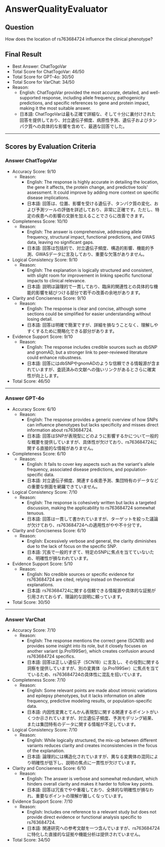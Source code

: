 # AnswerQualityEvaluator

## Question

How does the location of rs763684724 influence the clinical phenotype?

## Final Result

- Best Answer: ChatTogoVar
- Total Score for ChatTogoVar: 46/50
- Total Score for GPT-4o: 30/50
- Total Score for VarChat: 34/50
- Reason:
  - English: ChatTogoVar provided the most accurate, detailed, and well-supported response, including allele frequency, pathogenicity predictions, and specific references to gene and protein impact, making it the most suitable answer.
  - 日本語: ChatTogoVarは最も正確で詳細な、そして十分に裏付けされた回答を提供しており、対立遺伝子頻度、病原性予測、遺伝子およびタンパク質への具体的な影響を含めて、最適な回答でした。

---

## Scores by Evaluation Criteria

### Answer ChatTogoVar
- Accuracy Score: 9/10
  - Reason: 
    - English: The response is highly accurate in detailing the location, the gene it affects, the protein change, and predictive tools' assessment. It could improve by adding more context on specific disease implications.
    - 日本語: 回答は、位置、影響を受ける遺伝子、タンパク質の変化、および予測ツールの評価を詳述しており、非常に正確です。ただし、特定の疾患への影響の文脈を加えることでさらに改善できます。
- Completeness Score: 10/10
  - Reason: 
    - English: The answer is comprehensive, addressing allele frequency, structural impact, functional predictions, and GWAS data, leaving no significant gaps.
    - 日本語: 回答は包括的で、対立遺伝子頻度、構造的影響、機能的予測、GWASデータに言及しており、重要な欠落がありません。
- Logical Consistency Score: 9/10
  - Reason: 
    - English: The explanation is logically structured and consistent, with slight room for improvement in linking specific functional impacts to clinical relevance.
    - 日本語: 説明は論理的で一貫しており、臨床的関連性との具体的な機能的影響を結びつける部分で若干の改善の余地があります。
- Clarity and Conciseness Score: 9/10
  - Reason: 
    - English: The response is clear and concise, although some sections could be simplified for easier understanding without losing detail.
    - 日本語: 回答は明確で簡潔ですが、詳細を損なうことなく、理解しやすくするために簡略化できる部分があります。
- Evidence Support Score: 9/10
  - Reason: 
    - English: The response includes credible sources such as dbSNP and gnomAD, but a stronger link to peer-reviewed literature could enhance robustness.
    - 日本語: 回答にはdbSNPやgnomADのような信頼できる情報源が含まれていますが、査読済みの文献への強いリンクがあるとさらに確実性が向上します。
- Total Score: 46/50

---

### Answer GPT-4o
- Accuracy Score: 6/10
  - Reason: 
    - English: The response provides a generic overview of how SNPs can influence phenotypes but lacks specificity and misses direct information about rs763684724.
    - 日本語: 回答はSNPが表現型にどのように影響するかについて一般的な概要を提供していますが、具体性が欠けており、rs763684724に関する直接的な情報がありません。
- Completeness Score: 6/10
  - Reason: 
    - English: It fails to cover key aspects such as the variant's allele frequency, associated disease predictions, and population-specific data.
    - 日本語: 対立遺伝子頻度、関連する疾患予測、集団特有のデータなどの重要な側面を網羅できていません。
- Logical Consistency Score: 7/10
  - Reason: 
    - English: The response is cohesively written but lacks a targeted discussion, making the applicability to rs763684724 somewhat tenuous.
    - 日本語: 回答は一貫して書かれていますが、ターゲットを絞った議論が欠けており、rs763684724への適用性がやや不十分です。
- Clarity and Conciseness Score: 6/10
  - Reason: 
    - English: Excessively verbose and general, the clarity diminishes due to the lack of focus on the specific SNP.
    - 日本語: 冗長で一般的すぎて、特定のSNPに焦点を当てていないため、明確性が損なわれています。
- Evidence Support Score: 5/10
  - Reason: 
    - English: No credible sources or specific evidence for rs763684724 are cited, relying instead on theoretical explanations.
    - 日本語: rs763684724に関する信頼できる情報源や具体的な証拠が引用されておらず、理論的な説明に頼っています。
- Total Score: 30/50

---

### Answer VarChat
- Accuracy Score: 7/10
  - Reason: 
    - English: The response mentions the correct gene (SCN1B) and provides some insight into its role, but it closely focuses on another variant (p.Pro199Ser), which creates confusion around rs763684724 specifics.
    - 日本語: 回答は正しい遺伝子（SCN1B）に言及し、その役割に関する洞察を提供していますが、別の変異体（p.Pro199Ser）に焦点を当てているため、rs763684724の具体性に混乱を招いています。
- Completeness Score: 7/10
  - Reason: 
    - English: Some relevant points are made about intronic variations and epilepsy phenotypes, but it lacks information on allele frequency, predictive modeling results, or population-specific data.
    - 日本語: 内因性変異とてんかん表現型に関する関連するポイントがいくつか示されていますが、対立遺伝子頻度、予測モデリング結果、または集団特有のデータに関する情報が不足しています。
- Logical Consistency Score: 7/10
  - Reason: 
    - English: While logically structured, the mix-up between different variants reduces clarity and creates inconsistencies in the focus of the explanation.
    - 日本語: 論理的には構造化されていますが、異なる変異体の混同により明確性が低下し、説明の焦点に一貫性が欠けています。
- Clarity and Conciseness Score: 6/10
  - Reason: 
    - English: The answer is verbose and somewhat redundant, which hinders overall clarity and makes it harder to follow key points.
    - 日本語: 回答は冗長でやや重複しており、全体的な明確性が損なわれ、重要なポイントの理解が難しくなっています。
- Evidence Support Score: 7/10
  - Reason: 
    - English: Includes one reference to a relevant study but does not provide direct evidence or functional analysis specific to rs763684724.
    - 日本語: 関連研究への参考文献を一つ含んでいますが、rs763684724に特化した直接的な証拠や機能分析は提供されていません。
- Total Score: 34/50